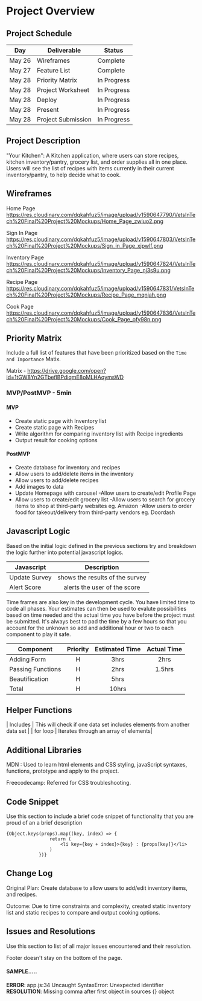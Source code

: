 # Project Overview

## Project Schedule

| Day        | Deliverable                                          | Status      |
| ---------- | ---------------------------------------------------- | ----------- |
| May 26 | Wireframes                                                | Complete |
| May 27 | Feature List                                               | Complete |
| May 28 | Priority Matrix                                            | In Progress |
| May 28 | Project Worksheet                                     | In Progress |
| May 28 | Deploy                                                       | In Progress |
| May 28 | Present                                                      | In Progress |
| May 28 | Project Submission                                   | In Progress |



## Project Description

"Your Kitchen": A Kitchen application, where users can store recipes, kitchen inventory/pantry, grocery list, and order supplies all in one place. Users will see the list of recipes with items currently in their current inventory/pantry, to help decide what to cook.

## Wireframes

Home Page 
https://res.cloudinary.com/dqkahfuz5/image/upload/v1590647790/VetsInTech%20Final%20Project%20Mockups/Home_Page_zwiuo2.png 

Sign In Page 
https://res.cloudinary.com/dqkahfuz5/image/upload/v1590647803/VetsInTech%20Final%20Project%20Mockups/Sign_in_Page_xjpwlf.png


Inventory Page
https://res.cloudinary.com/dqkahfuz5/image/upload/v1590647824/VetsInTech%20Final%20Project%20Mockups/Inventory_Page_nj3s9u.png


Recipe Page
https://res.cloudinary.com/dqkahfuz5/image/upload/v1590647831/VetsInTech%20Final%20Project%20Mockups/Recipe_Page_mqnjah.png


Cook Page 
https://res.cloudinary.com/dqkahfuz5/image/upload/v1590647836/VetsInTech%20Final%20Project%20Mockups/Cook_Page_ofy98n.png



## Priority Matrix

Include a full list of features that have been prioritized based on the `Time and Importance` Matix.  

Matrix - https://drive.google.com/open?id=1tGW8Yn2GTbeflBPdiqmE8oMLHAqymsWD




### MVP/PostMVP - 5min


#### MVP 

- Create static page with Inventory list 
- Create static page with Recipes
- Write algorithm for comparing inventory list with Recipe ingredients
- Output result for cooking options 

#### PostMVP 

- Create database for inventory and recipes
-  Allow users to add/delete items in the inventory
- Allow users to add/delete recipes 
- Add images to data
- Update Homepage with carousel
-Allow users to create/edit Profile Page 
- Allow users to create/edit grocery list
-Allow users to search for grocery items to shop at third-party websites eg. Amazon
-Allow users to order food for takeout/delivery from third-party vendors eg. Doordash


## Javascript Logic

Based on the initial logic defined in the previous sections try and breakdown the logic further into potential javascript logics. 


| Javascript    |           Description           |
| ------------- | :-----------------------------: |
| Update Survey | shows the results of the survey |
| Alert Score   |  alerts the user of the score   |


Time frames are also key in the development cycle.  You have limited time to code all phases.  Your estimates can then be used to evalute possibilities based on time needed and the actual time you have before the project must be submitted. It's always best to pad the time by a few hours so that you account for the unknown so add and additional hour or two to each component to play it safe.

| Component         | Priority | Estimated Time | Actual Time |
| ----------------- | :------: | :------------: | :---------: |
| Adding Form       |    H     |      3hrs      |    2hrs     |
| Passing Functions |    H     |      2hrs      |   1.5hrs    |
| Beautification    |    H     |      5hrs      |             |
| Total             |    H     |     10hrs      |             |

## Helper Functions
| Includes | This will check if one data set includes elements from another data set |
| for loop | Iterates through an array of elements|


## Additional Libraries

MDN : Used to learn html elements and CSS styling, javaScript syntaxes, functions, prototype and apply to the project.

Freecodecamp: Referred for CSS troubleshooting.



## Code Snippet

Use this section to include a brief code snippet of functionality that you are proud of an a brief description  

```
{Object.keys(props).map((key, index) => {
      			return (
       				<li key={key + index}>{key} : {props[key]}</li>
      			)
    		})}
```

## Change Log

Original Plan:
Create database to allow users to add/edit inventory items, and recipes. 

Outcome: Due to time constraints and complexity, created static inventory list and static recipes to compare and output cooking options. 


## Issues and Resolutions
 Use this section to list of all major issues encountered and their resolution.
 
 Footer doesn't stay on the bottom of the page. 

#### SAMPLE.....
**ERROR**: app.js:34 Uncaught SyntaxError: Unexpected identifier                                
**RESOLUTION**: Missing comma after first object in sources {} object
